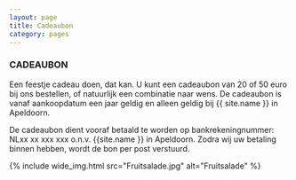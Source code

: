 ```yaml
---
layout: page
title: Cadeaubon
category: pages
---
```


### CADEAUBON

Een feestje cadeau doen, dat kan. U kunt een cadeaubon van 20 of 50 euro bij ons
bestellen, of natuurlijk een combinatie naar wens. De cadeaubon is vanaf aankoopdatum
een jaar geldig en alleen geldig bij {{ site.name }} in Apeldoorn.

De cadeaubon dient vooraf betaald te worden op bankrekeningnummer:  NLxx xx xxx xxx o.n.v.
{{site.name }} in Apeldoorn. Zodra wij uw betaling binnen hebben, wordt de bon per post verstuurd.

{% include wide_img.html src="Fruitsalade.jpg" alt="Fruitsalade" %}


